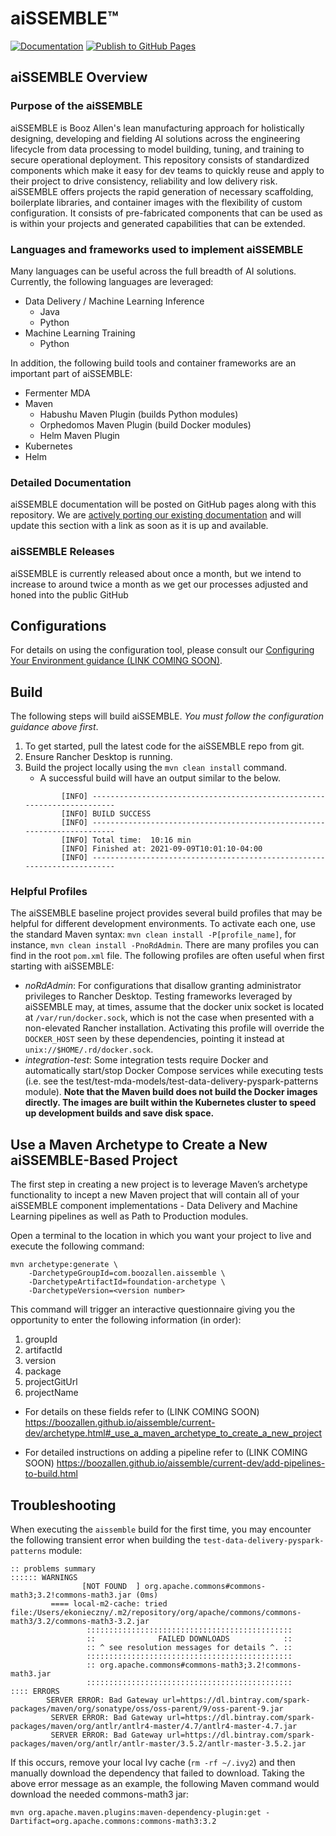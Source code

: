 # aiSSEMBLE&trade;
[![Documentation](https://img.shields.io/badge/documentation-GitHub_Pages-blue)](https://boozallen.github.io/aissemble/current-dev/index.html)
[![Publish to GitHub Pages](https://github.com/boozallen/aissemble/actions/workflows/publish.yml/badge.svg)](https://github.com/boozallen/aissemble/actions/workflows/publish.yml)
## aiSSEMBLE Overview

### Purpose of the aiSSEMBLE

aiSSEMBLE is Booz Allen's lean manufacturing approach for holistically designing, developing and fielding
AI solutions across the engineering lifecycle from data processing to model building, tuning, and training to secure
operational deployment. This repository consists of standardized components which make it easy for dev teams to quickly
reuse and apply to their project to drive consistency, reliability and low delivery risk. aiSSEMBLE offers projects the
rapid generation of necessary scaffolding, boilerplate libraries, and container images with the flexibility of custom
configuration. It consists of pre-fabricated components that can be used as is within your projects and generated
capabilities that can be extended.

### Languages and frameworks used to implement aiSSEMBLE

Many languages can be useful across the full breadth of AI solutions. Currently, the following languages are leveraged:
* Data Delivery / Machine Learning Inference
    * Java
    * Python
* Machine Learning Training
    * Python

In addition, the following build tools and container frameworks are an important part of aiSSEMBLE:
* Fermenter MDA
* Maven
    * Habushu Maven Plugin (builds Python modules)
    * Orphedomos Maven Plugin (build Docker modules)
    * Helm Maven Plugin
* Kubernetes
* Helm

### Detailed Documentation

aiSSEMBLE documentation will be posted on GitHub pages along with this repository.  We are [actively porting our existing
documentation](https://github.com/boozallen/aissemble/issues/5) and will update this section with a link as soon as it is up and available.

### aiSSEMBLE Releases

aiSSEMBLE is currently released about once a month, but we intend to increase to around twice a month as we get our
processes adjusted and honed into the public GitHub

## Configurations

For details on using the configuration tool, please consult our [Configuring Your Environment guidance (LINK COMING SOON)](https://boozallen.github.io/aissemble/current-dev/configurations.html).

## Build

The following steps will build aiSSEMBLE. *You must follow the configuration guidance above first*.
1. To get started, pull the latest code for the aiSSEMBLE repo from git.
2. Ensure Rancher Desktop is running.
3. Build the project locally using the `mvn clean install` command.
    * A successful build will have an output similar to the below.
    ```
            [INFO] ------------------------------------------------------------------------
            [INFO] BUILD SUCCESS
            [INFO] ------------------------------------------------------------------------
            [INFO] Total time:  10:16 min
            [INFO] Finished at: 2021-09-09T10:01:10-04:00
            [INFO] ------------------------------------------------------------------------
    ```

### Helpful Profiles
The aiSSEMBLE baseline project provides several build profiles that may be helpful for different development environments.
To activate each one, use the standard Maven syntax: `mvn clean install -P[profile_name]`, for
instance, `mvn clean install -PnoRdAdmin`.  There are many profiles you can find in the root `pom.xml` file. The
following profiles are often useful when first starting with aiSSEMBLE:

* *noRdAdmin*: For configurations that disallow granting administrator privileges to Rancher Desktop. Testing frameworks
  leveraged by aiSSEMBLE may, at times, assume that the docker unix socket is located at `/var/run/docker.sock`, which is
  not the case when presented with a non-elevated Rancher installation.  Activating this profile will override the
  `DOCKER_HOST` seen by these dependencies, pointing it instead at `unix://$HOME/.rd/docker.sock`.
* *integration-test*: Some integration tests require Docker and automatically start/stop Docker Compose services while
  executing tests (i.e. see the test/test-mda-models/test-data-delivery-pyspark-patterns module). **Note that the Maven
  build does not build the Docker images directly. The images are built within the Kubernetes cluster to speed up
  development builds and save disk space.**

## Use a Maven Archetype to Create a New aiSSEMBLE-Based  Project

The first step in creating a new project is to leverage Maven’s archetype functionality to incept a new Maven project
that will contain all of your aiSSEMBLE component implementations - Data Delivery and Machine Learning pipelines as
well as Path to Production modules.

Open a terminal to the location in which you want your project to live and execute the following command:
```
mvn archetype:generate \
    -DarchetypeGroupId=com.boozallen.aissemble \
    -DarchetypeArtifactId=foundation-archetype \
    -DarchetypeVersion=<version number>
 ```
This command will trigger an interactive questionnaire giving you the opportunity to enter the following information (in order):
1. groupId
2. artifactId
3. version
4. package
5. projectGitUrl
6. projectName

* For details on these fields refer to (LINK COMING SOON) https://boozallen.github.io/aissemble/current-dev/archetype.html#_use_a_maven_archetype_to_create_a_new_project

* For detailed instructions on adding a pipeline refer to (LINK COMING SOON) https://boozallen.github.io/aissemble/current-dev/add-pipelines-to-build.html

## Troubleshooting

When executing the `aissemble` build for the first time, you may encounter the following transient error when building
the `test-data-delivery-pyspark-patterns` module:
```
:: problems summary
:::::: WARNINGS
                [NOT FOUND  ] org.apache.commons#commons-math3;3.2!commons-math3.jar (0ms)
         ==== local-m2-cache: tried           file:/Users/ekonieczny/.m2/repository/org/apache/commons/commons-math3/3.2/commons-math3-3.2.jar
                 ::::::::::::::::::::::::::::::::::::::::::::::
                 ::              FAILED DOWNLOADS            ::
                 :: ^ see resolution messages for details ^. ::
                 ::::::::::::::::::::::::::::::::::::::::::::::
                 :: org.apache.commons#commons-math3;3.2!commons-math3.jar
                 ::::::::::::::::::::::::::::::::::::::::::::::
:::: ERRORS
        SERVER ERROR: Bad Gateway url=https://dl.bintray.com/spark-packages/maven/org/sonatype/oss/oss-parent/9/oss-parent-9.jar
         SERVER ERROR: Bad Gateway url=https://dl.bintray.com/spark-packages/maven/org/antlr/antlr4-master/4.7/antlr4-master-4.7.jar
         SERVER ERROR: Bad Gateway url=https://dl.bintray.com/spark-packages/maven/org/antlr/antlr-master/3.5.2/antlr-master-3.5.2.jar
```
If this occurs, remove your local Ivy cache (`rm -rf ~/.ivy2`) and then manually download the dependency that failed to
download. Taking the above error message as an example, the following Maven command would download the needed commons-math3 jar:

`mvn org.apache.maven.plugins:maven-dependency-plugin:get -Dartifact=org.apache.commons:commons-math3:3.2`